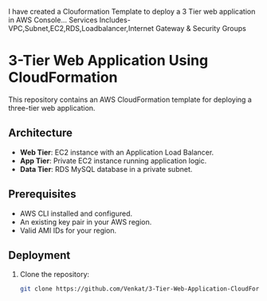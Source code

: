 I have created a Clouformation Template to deploy a 3 Tier web application in AWS Console...
Services Includes-VPC,Subnet,EC2,RDS,Loadbalancer,Internet Gateway & Security Groups

# 3-Tier Web Application Using CloudFormation

This repository contains an AWS CloudFormation template for deploying a three-tier web application.

## Architecture
- **Web Tier**: EC2 instance with an Application Load Balancer.
- **App Tier**: Private EC2 instance running application logic.
- **Data Tier**: RDS MySQL database in a private subnet.

## Prerequisites
- AWS CLI installed and configured.
- An existing key pair in your AWS region.
- Valid AMI IDs for your region.

## Deployment
1. Clone the repository:
   ```bash
   git clone https://github.com/Venkat/3-Tier-Web-Application-CloudFormation.git
